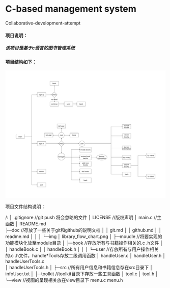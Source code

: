 # C-based management system

Collaborative-development-attempt

#### 项目说明：

##### 	该项目是基于c语言的图书管理系统

#### 	项目结构如下：

![](./doc/img/library_flow_chart.png)

项目文件结构说明：

/:
│  .gitignore                         //git push 将会忽略的文件
│  LICENSE                           //版权声明
│  main.c                              //主函数
│  README.md                   
├─doc									//存放了一些关于git和github的说明文档
│  │  git.md
│  │  github.md
│  │  readme.md
│  │
│  └─img
│          library_flow_chart.png
│
├─moudle                           //将要实现的功能模块化放至module目录
│  ├─book                           //存放所有与书籍操作相关的.c .h文件
│  │      handleBook.c 
│  │      handleBook.h
│  │
│  └─user							//存放所有与用户操作相关的.c .h文件，handle*Tools存放二级调用函数
│          handleUser.c
│          handleUser.h
│          handleUserTools.c         
│          handleUserTools.h
│
├─src									//所有用户信息和书籍信息存在src目录下
│      infoUser.txt
│
├─toolkit                              //toolkit目录下存放一些工具函数
│      tool.c
│      tool.h
│
└─view                                  //视图的呈现相关放在view目录下
        menu.c
        menu.h
